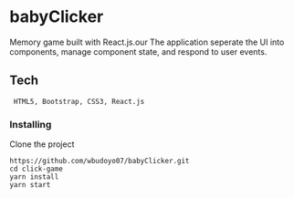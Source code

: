# babyClicker

Memory game built with React.js.our The application seperate the UI into components, manage component state, and respond to user events.

## Tech
```
 HTML5, Bootstrap, CSS3, React.js
```
### Installing
Clone the project
```
https://github.com/wbudoyo07/babyClicker.git
cd click-game
yarn install
yarn start

```


